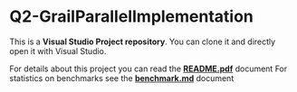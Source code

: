 # Q2-GrailParallelImplementation

This is a **Visual Studio Project repository**.
You can clone it and directly open it with Visual Studio.

For details about this project you can read the **[README.pdf](https://github.com/LucaBarco/Q2-GrailParallelImplementation/blob/master/README.pdf)** document
For statistics on benchmarks see the **[benchmark.md](https://github.com/LucaBarco/Q2-GrailParallelImplementation/blob/master/benchmark.md)** document
